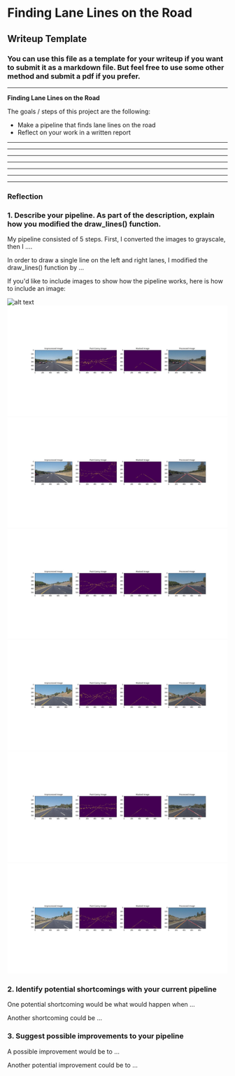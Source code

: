 # **Finding Lane Lines on the Road** 

## Writeup Template

### You can use this file as a template for your writeup if you want to submit it as a markdown file. But feel free to use some other method and submit a pdf if you prefer.

---

**Finding Lane Lines on the Road**

The goals / steps of this project are the following:
* Make a pipeline that finds lane lines on the road
* Reflect on your work in a written report


[//]: # (Image References)

[image1]: ./examples/grayscale.jpg "Grayscale"

--------------------------------------------------------------------------------------------------------------
[image2]: ./test_images/ProcessedImages/ProcessedImage1.jpg "Solid White Curve"

--------------------------------------------------------------------------------------------------------------
[image3]: ./test_images/ProcessedImages/ProcessedImage2.jpg "Solid White Right"

--------------------------------------------------------------------------------------------------------------
[image4]: ./test_images/ProcessedImages/ProcessedImage3.jpg "Solid Yellow Curve"

--------------------------------------------------------------------------------------------------------------
[image5]: ./test_images/ProcessedImages/ProcessedImage4.jpg "Solid Yellow Curve 2"

--------------------------------------------------------------------------------------------------------------
[image6]: ./test_images/ProcessedImages/ProcessedImage5.jpg "Solid Yellow Left"

--------------------------------------------------------------------------------------------------------------
[image7]: ./test_images/ProcessedImages/ProcessedImage6.jpg "White Car Lane Switch"

---

### Reflection

### 1. Describe your pipeline. As part of the description, explain how you modified the draw_lines() function.

My pipeline consisted of 5 steps. First, I converted the images to grayscale, then I .... 

In order to draw a single line on the left and right lanes, I modified the draw_lines() function by ...

If you'd like to include images to show how the pipeline works, here is how to include an image: 

![alt text][image1]
![alt text][image2]
![alt text][image3]
![alt text][image4]
![alt text][image5]
![alt text][image6]
![alt text][image7]


### 2. Identify potential shortcomings with your current pipeline


One potential shortcoming would be what would happen when ... 

Another shortcoming could be ...


### 3. Suggest possible improvements to your pipeline

A possible improvement would be to ...

Another potential improvement could be to ...
